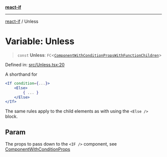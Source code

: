 [**react-if**](../README.md)

***

[react-if](../globals.md) / Unless

# Variable: Unless

> `const` **Unless**: `FC`\<[`ComponentWithConditionPropsWithFunctionChildren`](../type-aliases/ComponentWithConditionPropsWithFunctionChildren.md)\>

Defined in: [src/Unless.tsx:20](https://github.com/romac/react-if/blob/7939a8e6f1b1b20a40a2d6c0a920e63e1b5f48e7/src/Unless.tsx#L20)

A shorthand for

```jsx
<If condition={...}>
    <Else>
        { ... }
    </Else>
</If>
```

The same rules apply to the child elements as with using the `<Else />` block.

## Param

The props to pass down to the `<IF />` component, see [ComponentWithConditionProps](../type-aliases/ComponentWithConditionProps.md)
